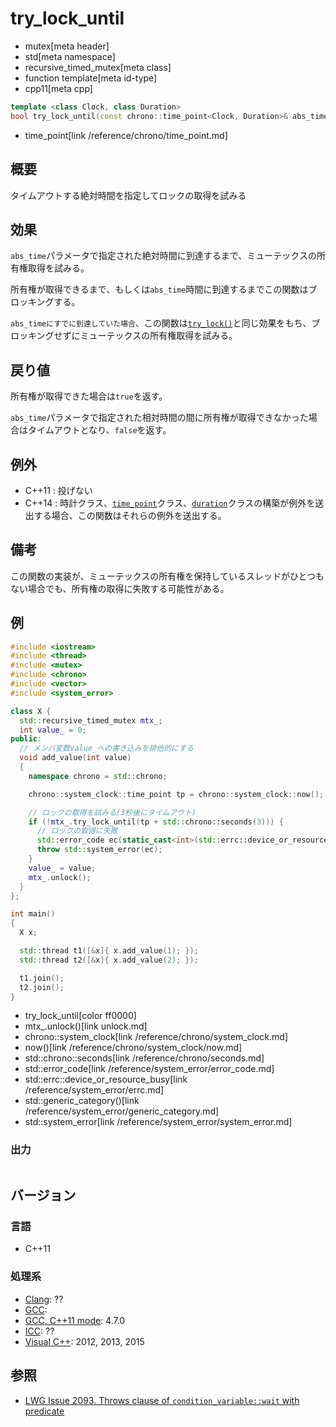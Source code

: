 # try_lock_until
* mutex[meta header]
* std[meta namespace]
* recursive_timed_mutex[meta class]
* function template[meta id-type]
* cpp11[meta cpp]

```cpp
template <class Clock, class Duration>
bool try_lock_until(const chrono::time_point<Clock, Duration>& abs_time);
```
* time_point[link /reference/chrono/time_point.md]

## 概要
タイムアウトする絶対時間を指定してロックの取得を試みる

## 効果
`abs_time`パラメータで指定された絶対時間に到達するまで、ミューテックスの所有権取得を試みる。

所有権が取得できるまで、もしくは`abs_time`時間に到達するまでこの関数はブロッキングする。

`abs_timeにすでに到達していた場合`、この関数は[`try_lock()`](try_lock.md)と同じ効果をもち、ブロッキングせずにミューテックスの所有権取得を試みる。


## 戻り値
所有権が取得できた場合は`true`を返す。

`abs_time`パラメータで指定された相対時間の間に所有権が取得できなかった場合はタイムアウトとなり、`false`を返す。


## 例外
- C++11 : 投げない
- C++14 : 時計クラス、[`time_point`](/reference/chrono/time_point.md)クラス、[`duration`](/reference/chrono/duration.md)クラスの構築が例外を送出する場合、この関数はそれらの例外を送出する。


## 備考
この関数の実装が、ミューテックスの所有権を保持しているスレッドがひとつもない場合でも、所有権の取得に失敗する可能性がある。


## 例
```cpp example
#include <iostream>
#include <thread>
#include <mutex>
#include <chrono>
#include <vector>
#include <system_error>

class X {
  std::recursive_timed_mutex mtx_;
  int value_ = 0;
public:
  // メンバ変数value_への書き込みを排他的にする
  void add_value(int value)
  {
    namespace chrono = std::chrono;

    chrono::system_clock::time_point tp = chrono::system_clock::now();

    // ロックの取得を試みる(3秒後にタイムアウト)
    if (!mtx_.try_lock_until(tp + std::chrono::seconds(3))) {
      // ロックの取得に失敗
      std::error_code ec(static_cast<int>(std::errc::device_or_resource_busy), std::generic_category());
      throw std::system_error(ec);
    }
    value_ = value;
    mtx_.unlock();
  }
};

int main()
{
  X x;

  std::thread t1([&x]{ x.add_value(1); });
  std::thread t2([&x]{ x.add_value(2); });

  t1.join();
  t2.join();
}
```
* try_lock_until[color ff0000]
* mtx_.unlock()[link unlock.md]
* chrono::system_clock[link /reference/chrono/system_clock.md]
* now()[link /reference/chrono/system_clock/now.md]
* std::chrono::seconds[link /reference/chrono/seconds.md]
* std::error_code[link /reference/system_error/error_code.md]
* std::errc::device_or_resource_busy[link /reference/system_error/errc.md]
* std::generic_category()[link /reference/system_error/generic_category.md]
* std::system_error[link /reference/system_error/system_error.md]

### 出力
```
```

## バージョン
### 言語
- C++11

### 処理系
- [Clang](/implementation.md#clang): ??
- [GCC](/implementation.md#gcc): 
- [GCC, C++11 mode](/implementation.md#gcc): 4.7.0
- [ICC](/implementation.md#icc): ??
- [Visual C++](/implementation.md#visual_cpp): 2012, 2013, 2015


## 参照
- [LWG Issue 2093. Throws clause of `condition_variable::wait` with predicate](http://www.open-std.org/jtc1/sc22/wg21/docs/lwg-defects.html#2093)


